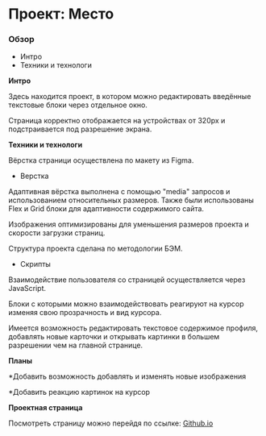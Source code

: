 # Проект: Место

### Обзор

* Интро
* Техники и технологи

**Интро**

Здесь находится проект, в котором можно редактировать введённые текстовые блоки через отдельное окно.

Страница корректно отображается на устройствах от 320px и подстраивается под разрешение экрана.

**Техники и технологи**

Вёрстка страници осуществлена по макету из Figma.

* Верстка

Адаптивная вёрстка выполнена с помощью "media" запросов и использованием относительных размеров.
Также были использованы Flex и Grid блоки для адаптивности содержимого сайта.

Изображения оптимизированы для уменьшения размеров проекта и скорости загрузки страниц.

Структура проекта сделана по методологии БЭМ.

* Скрипты

Взаимодействие пользователя со страницей осуществляется через JavaScript.

Блоки с которыми можно взаимодействовать реагируют на курсор изменяя свою прозрачность и вид курсора.

Имеется возможность редактировать текстовое содержимое профиля, добавлять новые карточки и открывать картинки в большем разрешении чем на главной странице.

**Планы**

*Добавить возможность добавлять и изменять новые изображения 

*Добавить реакцию картинок на курсор

**Проектная страница**

Посмотреть страницу можно перейдя по ссылке: [Github.io](https://ikrad-e.github.io/mesto/)
